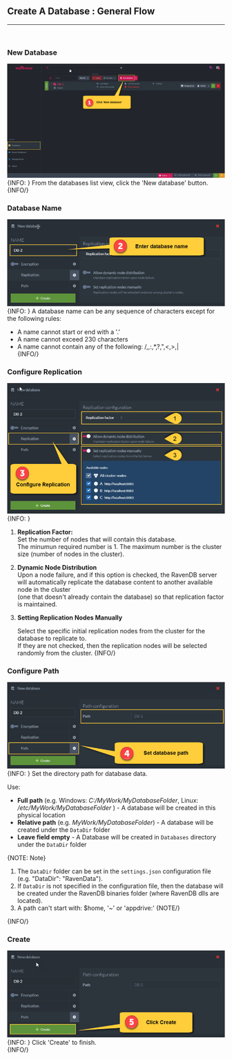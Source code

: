 ﻿## Create A Database : General Flow
---
<br/>

### New Database
![Figure 1. Create New Database - Button](images/new-database-general-1.png "Create New Database Button")
{INFO: }
From the databases list view, click the 'New database' button.
{INFO/}

### Database Name
![Figure 2. Create New Database - Database name](images/new-database-general-2.png "Enter Database Name")
{INFO: }
A database name can be any sequence of characters except for the following rules:  

* A name cannot start or end with a '.'  
* A name cannot exceed 230 characters  
* A name cannot contain any of the following: /,\,:,*,?,",<,>,|  
{INFO/} 

### Configure Replication
![Figure 3. Create New Database - Replication](images/new-database-general-3.png "Configure Replication")
{INFO: }

1. **Replication Factor:**  
   Set the number of nodes that will contain this database.   
   The minumun required number is 1. 
   The maximum number is the cluster size (number of nodes in the cluster).

2. **Dynamic Node Distribution**   
   Upon a node failure, and if this option is checked, the RavenDB server will automatically replicate the database content to another available node in the cluster  
   (one that doesn't already contain the database) so that replication factor is maintained.

3. **Setting Replication Nodes Manually**        

   Select the specific initial replication nodes from the cluster for the database to replicate to.  
   If they are not checked, then the replication nodes will be selected randomly from the cluster.
{INFO/} 

### Configure Path
![Figure 4. Create New Database - Path](images/new-database-general-4.png "Configure Path")
{INFO: }
Set the directory path for database data.  

Use:

* **Full path** (e.g. Windows: _C:/MyWork/MyDatabaseFolder_, Linux: _/etc/MyWork/MyDatabaseFolder_ ) - A database will be created in this physical location
* **Relative path** (e.g. _MyWork/MyDatabaseFolder_) - A database will be created under the `DataDir` folder
* **Leave field empty** - A Database will be created in `Databases` directory under the `DataDir` folder

{NOTE: Note}
1. The `DataDir` folder can be set in the `settings.json` configuration file (e.g. "DataDir": "RavenData").  
2. If `DataDir` is not specified in the configuration file, then the database will be created under the RavenDB binaries folder (where RavenDB dlls are located).  
3. A path can't start with: $home, '~' or 'appdrive:'
{NOTE/}

{INFO/}
<br/>
### Create
![Figure 5. Create New Database - Create](images/new-database-general-5.png "Create Database")
{INFO: }
Click 'Create' to finish.   
{INFO/}
